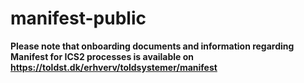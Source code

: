 # manifest-public
<b>Please note that onboarding documents and information regarding Manifest for ICS2 processes is available on https://toldst.dk/erhverv/toldsystemer/manifest <b>